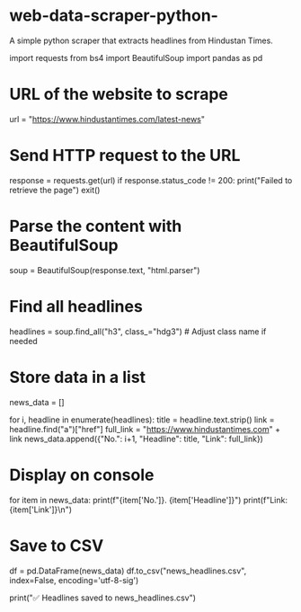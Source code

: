 # web-data-scraper-python-
A simple python scraper that extracts headlines from  Hindustan Times.

import requests
from bs4 import BeautifulSoup
import pandas as pd

# URL of the website to scrape
url = "https://www.hindustantimes.com/latest-news"

# Send HTTP request to the URL
response = requests.get(url)
if response.status_code != 200:
    print("Failed to retrieve the page")
    exit()

# Parse the content with BeautifulSoup
soup = BeautifulSoup(response.text, "html.parser")

# Find all headlines
headlines = soup.find_all("h3", class_="hdg3")  # Adjust class name if needed

# Store data in a list
news_data = []

for i, headline in enumerate(headlines):
    title = headline.text.strip()
    link = headline.find("a")["href"]
    full_link = "https://www.hindustantimes.com" + link
    news_data.append({"No.": i+1, "Headline": title, "Link": full_link})

# Display on console
for item in news_data:
    print(f"{item['No.']}. {item['Headline']}")
    print(f"Link: {item['Link']}\n")

# Save to CSV
df = pd.DataFrame(news_data)
df.to_csv("news_headlines.csv", index=False, encoding='utf-8-sig')

print("✅ Headlines saved to news_headlines.csv")

